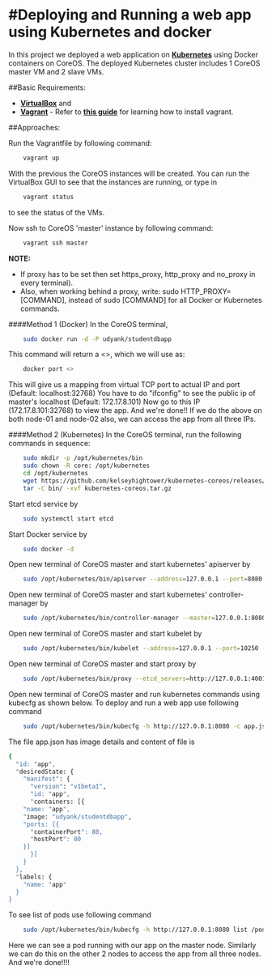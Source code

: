 #Deploying and Running a web app using Kubernetes and docker
==================
In this project we deployed a web application on **[Kubernetes](http://kubernetes.io)** using Docker containers on CoreOS. 
The deployed Kubernetes cluster includes 1 CoreOS master VM and 2 slave VMs.

##Basic Requirements: 
 - **[VirtualBox](https://www.virtualbox.org/wiki/Linux_Downloads)** and 
 - **[Vagrant](https://www.vagrantup.com/downloads.html)** - Refer to **[this guide](https://coreos.com/kubernetes/docs/latest/kubernetes-on-vagrant.html)** for learning how to install vagrant.

##Approaches:

Run the Vagrantfile by following command:
~~~ sh
    vagrant up
~~~
With the previous the CoreOS instances will be created. You can run the VirtualBox GUI to see that the instances are running, or type in
~~~ sh
    vagrant status
~~~
to see the status of the VMs.

Now ssh to CoreOS 'master' instance by following command:
~~~ sh
    vagrant ssh master
~~~
**NOTE:**
- If proxy has to be set then set https_proxy, http_proxy and no_proxy in every terminal).
- Also, when working behind a proxy, write: sudo HTTP_PROXY=<your proxy> [COMMAND], instead of sudo [COMMAND] for all 
  Docker or Kubernetes commands. 

####Method 1 (Docker)
In the CoreOS terminal, 
~~~ sh
    sudo docker run -d -P udyank/studentdbapp
~~~
This command will return a <>, which we will use as:
~~~ sh
    docker port <>
~~~ 
This will give us a mapping from virtual TCP port to actual IP and port (Default: localhost:32768)
You have to do "ifconfig" to see the public ip of master's localhost (Default: 172.17.8.101)
Now go to this IP (172.17.8.101:32768) to view the app. And we're done!!
If we do the above on both node-01 and node-02 also, we can access the app from all three IPs.

####Method 2 (Kubernetes)
In the CoreOS terminal, run the following commands in sequence: 
~~~ sh
    sudo mkdir -p /opt/kubernetes/bin 
    sudo chown -R core: /opt/kubernetes
    cd /opt/kubernetes
    wget https://github.com/kelseyhightower/kubernetes-coreos/releases/download/v0.0.1/kubernetes-coreos.tar.gz
    tar -C bin/ -xvf kubernetes-coreos.tar.gz
~~~
Start etcd service by 
~~~ sh
    sudo systemctl start etcd
~~~
Start Docker service by 
~~~ sh
    sudo docker -d
~~~
Open new terminal of CoreOS master and start kubernetes' apiserver by 
~~~ sh
    sudo /opt/kubernetes/bin/apiserver --address=127.0.0.1 --port=8080 --etcd_servers=http://127.0.0.1:4001 --machines=127.0.0.1 --logtostderr=true
~~~
Open new terminal of CoreOS master and start kubernetes' controller-manager by 
~~~ sh
    sudo /opt/kubernetes/bin/controller-manager --master=127.0.0.1:8080 --etcd_servers=http://127.0.0.1:4001 --logtostderr=true
~~~
Open new terminal of CoreOS master and start kubelet by 
~~~ sh 
    sudo /opt/kubernetes/bin/kubelet --address=127.0.0.1 --port=10250 --hostname_override=127.0.0.1 --etcd_servers=http://127.0.0.1:4001 --logtostderr=true
~~~
Open new terminal of CoreOS master and start proxy by 
~~~ sh
    sudo /opt/kubernetes/bin/proxy --etcd_servers=http://127.0.0.1:4001 -logtostderr=true
~~~

Open new terminal of CoreOS master and run kubernetes commands using kubecfg as shown below.
To deploy and run a web app use following command
~~~ sh
    sudo /opt/kubernetes/bin/kubecfg -h http://127.0.0.1:8080 -c app.json create /pods
~~~
The file app.json has image details and content of file is 
~~~ sh
{
  "id: "app",
  "desiredState: {
    "manifest": {
      "version": "v1beta1",
      "id: "app",
      "containers: [{
    "name: "app",
    "image: "udyank/studentdbapp",
    "ports: [{
      "containerPort": 80,
      "hostPort": 80 
    }]
      }]
    }
  },
  "labels: {
    "name: "app"
  }
}
~~~

To see list of pods use following command 
~~~ sh
    sudo /opt/kubernetes/bin/kubecfg -h http://127.0.0.1:8080 list /pods
~~~
Here we can see a pod running with our app on the master node. Similarly we can do this on the other 2 nodes to access the app from all three nodes.
And we're done!!!!

